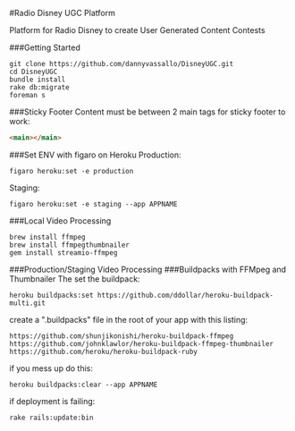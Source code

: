 #Radio Disney UGC Platform

Platform for Radio Disney to create User Generated Content Contests

###Getting Started
```
git clone https://github.com/dannyvassallo/DisneyUGC.git
cd DisneyUGC
bundle install
rake db:migrate
foreman s
```

###Sticky Footer
Content must be between 2 main tags for sticky footer to work:
```html
<main></main>
```

###Set ENV with figaro on Heroku
Production:
```shell
figaro heroku:set -e production
```
Staging:
```shell
figaro heroku:set -e staging --app APPNAME
```

###Local Video Processing
```shell
brew install ffmpeg
brew install ffmpegthumbnailer
gem install streamio-ffmpeg
```
###Production/Staging Video Processing
###Buildpacks with FFMpeg and Thumbnailer
The set the buildpack:
```shell
heroku buildpacks:set https://github.com/ddollar/heroku-buildpack-multi.git
``` 

create a ".buildpacks" file in the root of your app with this listing:
```shell
https://github.com/shunjikonishi/heroku-buildpack-ffmpeg
https://github.com/johnklawlor/heroku-buildpack-ffmpeg-thumbnailer
https://github.com/heroku/heroku-buildpack-ruby
```

if you mess up do this:
```shell
heroku buildpacks:clear --app APPNAME
```

if deployment is failing:
```
rake rails:update:bin
```
